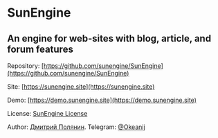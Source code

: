 # SunEngine

## An engine for web-sites with blog, article, and forum features

Repository: [https://github.com/sunengine/SunEngine](https://github.com/sunengine/SunEngine)

Site: [https://sunengine.site](https://sunengine.site)

Demo: [https://demo.sunengine.site](https://demo.sunengine.site)

License: [SunEngine License](/src/ru/license.html)

Author: [Дмитрий Полянин](https://sunengine.site/user/okeanij). Telegram: [@Okeanij](https://t.me/Okeanij)
